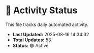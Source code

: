# 🤖 Activity Status

This file tracks daily automated activity.

- **Last Updated:** 2025-08-16 14:34:32
- **Total Updates:** 53
- **Status:** 🟢 Active
